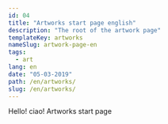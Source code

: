 ```yaml
---
id: 04
title: "Artworks start page english"
description: "The root of the artwork page"
templateKey: artworks
nameSlug: artwork-page-en
tags:
  - art
lang: en
date: "05-03-2019"
path: /en/artworks/
slug: /en/artworks/
---
```


Hello! ciao! Artworks start page
